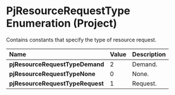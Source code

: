 
# PjResourceRequestType Enumeration (Project)

Contains constants that specify the type of resource request.



|**Name**|**Value**|**Description**|
|:-----|:-----|:-----|
| **pjResourceRequestTypeDemand**|2|Demand.|
| **pjResourceRequestTypeNone**|0|None.|
| **pjResourceRequestTypeRequest**|1|Request.|
